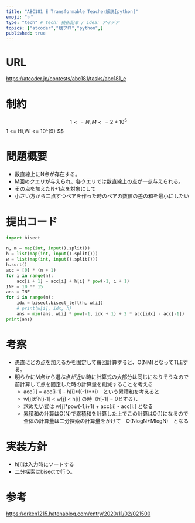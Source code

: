 ```yaml
---
title: "ABC181 E Transformable Teacher解説[python]"
emoji: "✨"
type: "tech" # tech: 技術記事 / idea: アイデア
topics: ["atcoder","競プロ","python",]
published: true
---
```


# URL
https://atcoder.jp/contests/abc181/tasks/abc181_e
# 制約
$$ 1 <= N,M <= 2*10^{5} $$
1 <= Hi,Wi <= 10^{9} $$

# 問題概要
- 数直線上にN点が存在する。
- M回のクエリが与えられ、各クエリでは数直線上の点が一点与えられる。
- その点を加えたN+1点を対象にして
- 小さい方から二点ずつペアを作った時のペアの数値の差の和を最小にしたい

# 提出コード
```python
import bisect

n, m = map(int, input().split())
h = list(map(int, input().split()))
w = list(map(int, input().split()))
h.sort()
acc = [0] * (n + 1)
for i in range(n):
    acc[i + 1] = acc[i] + h[i] * pow(-1, i + 1)
INF = 10 ** 15
ans = INF
for i in range(m):
    idx = bisect.bisect_left(h, w[i])
    # print(w[i], idx, h)
    ans = min(ans, w[i] * pow(-1, idx + 1) + 2 * acc[idx] - acc[-1])
print(ans)

```

# 考察
- 愚直にどの点を加えるかを固定して毎回計算すると、O(NM)となってTLEする。
- 明らかにM点から選ぶ点が近い時に計算式の大部分は同じになりそうなので前計算して点を固定した時の計算量を削減することを考える
  - acc[i] = acc[i-1] - h[i]*((-1)**i)　という累積和を考えると
  - w[j]がh[i-1] < w[j] < h[i] の時（h[-1] = 0とする）、
  - 求めたい式は w[j]*pow(-1,i+1) + acc[:i] - acc[i:] となる
  - 累積和の計算はO(N)で累積和を計算した上でこの計算はO(1)になるので全体の計算量は二分探索の計算量をかけて　O(NlogN+MlogN)　となる


# 実装方針
- h[i]は入力時にソートする
- 二分探索はbisectで行う。



# 参考
https://drken1215.hatenablog.com/entry/2020/11/02/021500